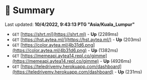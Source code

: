 # 📖 Summary
Last updated: **10/4/2022, 9:43:13 PTG "Asia/Kuala_Lumpur"**

- `GET` [https://shrt.ml](https://shrt.ml) - **Up** (2289ms)
- `GET` [https://hst.aytea.ml/](https://hst.aytea.ml/) - **Up** (203ms)
- `GET` [https://color.aytea.ml/4b31d6.png](https://color.aytea.ml/4b31d6.png) - **Up** (1382ms)
- `GET` [https://memeapi.aytea14.repl.co/gimme](https://memeapi.aytea14.repl.co/gimme) - **Up** (4926ms)
- `GET` [https://teledrivemy.herokuapp.com/dashboard](https://teledrivemy.herokuapp.com/dashboard) - **Up** (231ms)
